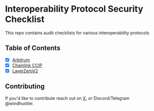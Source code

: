 # Interoperability Protocol Security Checklist

This repo contains audit checklists for various interoperability protocols

## Table of Contents

- [x] [Arbitrum](audit-checklists/Arbitrum.md)
- [x] [Chainlink CCIP](audit-checklists/Chainlink-CCIP.md)
- [x] [LayerZeroV2](audit-checklists/LayerZeroV2.md)

## Contributing
If you'd like to contribute reach out on [X](https://x.com/windhustler), or Discord/Telegram @windhustler.
